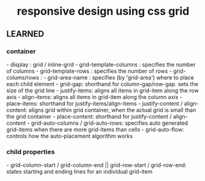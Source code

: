 <h1 align='center'>responsive design using css grid</h1>

<h2 >LEARNED</h2>

<h3>container</h3>
- display : grid / inline-grid
- grid-template-columns : specifies the number of columns
- grid-template-rows : specifies the number of rows
- grid-colums/rows :
- grid-area-name : specifies (by 'grid-area') where to place each child element
- grid-gap: shorthand for column-gap/row-gap. sets the size of the grid line
- justify-items: aligns all items in grid-item along the row axis
- align-items: aligns all items in grid-item along the column axis
- place-items: shorthand for justify-items/align-items
- justify-content / align-content: aligns grid within grid container, when the actual grid is small than the grid container
- place-content: shorthand for justify-content / align-content
- grid-auto-columns / grid-auto-rows: specifies auto generated grid-items when there are more grid-items than cells
- grid-auto-flow: controls how the auto-placement algorithm works

<h3>child properties</h3>
- grid-column-start / grid-column-end || grid-row-start / grid-row-end: states starting and ending lines for an individual grid-item
